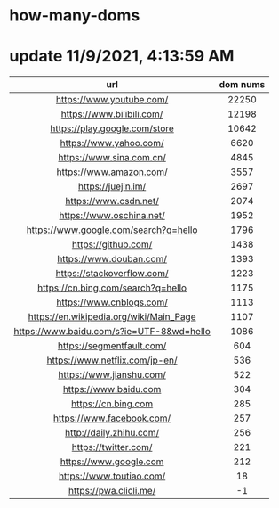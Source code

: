 # how-many-doms

# update 11/9/2021, 4:13:59 AM

url | dom nums
:-: | :-:
https://www.youtube.com/ | 22250
https://www.bilibili.com/ | 12198
https://play.google.com/store | 10642
https://www.yahoo.com/ | 6620
https://www.sina.com.cn/ | 4845
https://www.amazon.com/ | 3557
https://juejin.im/ | 2697
https://www.csdn.net/ | 2074
https://www.oschina.net/ | 1952
https://www.google.com/search?q=hello | 1796
https://github.com/ | 1438
https://www.douban.com/ | 1393
https://stackoverflow.com/ | 1223
https://cn.bing.com/search?q=hello | 1175
https://www.cnblogs.com/ | 1113
https://en.wikipedia.org/wiki/Main_Page | 1107
https://www.baidu.com/s?ie=UTF-8&wd=hello | 1086
https://segmentfault.com/ | 604
https://www.netflix.com/jp-en/ | 536
https://www.jianshu.com/ | 522
https://www.baidu.com | 304
https://cn.bing.com | 285
https://www.facebook.com/ | 257
http://daily.zhihu.com/ | 256
https://twitter.com/ | 221
https://www.google.com | 212
https://www.toutiao.com/ | 18
https://pwa.clicli.me/ | -1
